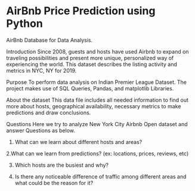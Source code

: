 # AirBnb Price Prediction using Python
AirBnb Database for Data Analysis.

Introduction
Since 2008, guests and hosts have used Airbnb to expand on traveling possibilities and present more unique, personalized way of experiencing the world. This dataset describes the listing activity and metrics in NYC, NY for 2019.

Purpose
To perform data analysis on Indian Premier League Dataset. The project makes use of SQL Queries, Pandas, and matplotlib Libraries.

About the dataset
This data file includes all needed information to find out more about hosts, geographical availability, necessary metrics to make predictions and draw conclusions.

Questions
Here we try to analyze New York City Airbnb Open dataset and answer Questions as below.

1. What can we learn about different hosts and areas?

2.What can we learn from predictions? (ex: locations, prices, reviews, etc)

3. Which hosts are the busiest and why?

4. Is there any noticeable difference of traffic among different areas and what could be the reason for it?
